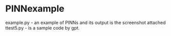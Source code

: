 # PINNexample

example.py - an example of PINNs and its output is the screenshot attached
ttest5.py - is a sample code by gpt.
